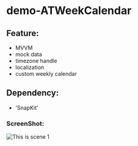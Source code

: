 # demo-ATWeekCalendar

## Feature:
- MVVM
- mock data
- timezone handle
- localization
- custom weekly calendar 

## Dependency:
- 'SnapKit'

### ScreenShot:
![This is scene 1](https://drive.google.com/uc?export=view&id=1SlRB32j_dIvm7VU81OGu_VKfgBlG3vKk "第一頁")

